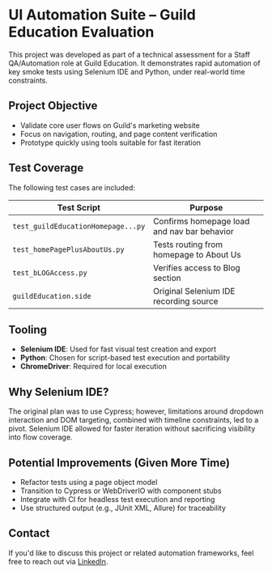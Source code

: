 # UI Automation Suite – Guild Education Evaluation

This project was developed as part of a technical assessment for a Staff QA/Automation role at Guild Education. It demonstrates rapid automation of key smoke tests using Selenium IDE and Python, under real-world time constraints.

## Project Objective

- Validate core user flows on Guild's marketing website
- Focus on navigation, routing, and page content verification
- Prototype quickly using tools suitable for fast iteration

## Test Coverage

The following test cases are included:

| Test Script                              | Purpose                                      |
|------------------------------------------|----------------------------------------------|
| `test_guildEducationHomepage...py`       | Confirms homepage load and nav bar behavior  |
| `test_homePagePlusAboutUs.py`            | Tests routing from homepage to About Us      |
| `test_bLOGAccess.py`                     | Verifies access to Blog section              |
| `guildEducation.side`                    | Original Selenium IDE recording source       |

## Tooling

- **Selenium IDE**: Used for fast visual test creation and export
- **Python**: Chosen for script-based test execution and portability
- **ChromeDriver**: Required for local execution

## Why Selenium IDE?

The original plan was to use Cypress; however, limitations around dropdown interaction and DOM targeting, combined with timeline constraints, led to a pivot. Selenium IDE allowed for faster iteration without sacrificing visibility into flow coverage.

## Potential Improvements (Given More Time)

- Refactor tests using a page object model
- Transition to Cypress or WebDriverIO with component stubs
- Integrate with CI for headless test execution and reporting
- Use structured output (e.g., JUnit XML, Allure) for traceability

## Contact

If you'd like to discuss this project or related automation frameworks, feel free to reach out via [LinkedIn](https://www.linkedin.com/in/stevenleggett/).
